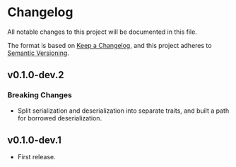 # Changelog

All notable changes to this project will be documented in this file.

The format is based on [Keep a Changelog](https://keepachangelog.com/en/1.0.0/),
and this project adheres to [Semantic Versioning](https://semver.org/spec/v2.0.0.html).

## v0.1.0-dev.2

### Breaking Changes

- Split serialization and deserialization into separate traits, and built a path
  for borrowed deserialization.

## v0.1.0-dev.1

- First release.
